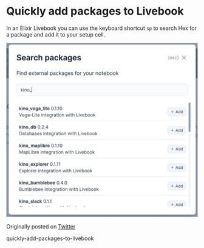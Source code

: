 # Quickly add packages to Livebook

In an Elixir Livebook you can use the keyboard shortcut `sp` to search Hex for a package and add it to your setup cell. 

![](add_packages.jpg)

Originally posted on [Twitter](https://twitter.com/msmithstubbs/status/1714149816689893537)



quickly-add-packages-to-livebook